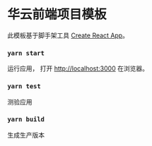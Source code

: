 # 华云前端项目模板
此模板基于脚手架工具 [Create React App](https://github.com/facebook/create-react-app)。

### `yarn start`
运行应用， 打开 [http://localhost:3000](http://localhost:3000) 在浏览器。

### `yarn test`
测验应用


### `yarn build`
生成生产版本